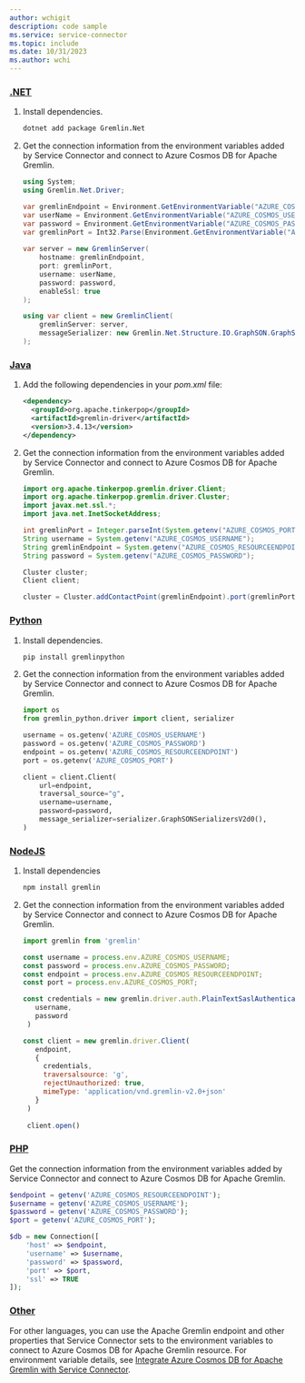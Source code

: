 ```yaml
---
author: wchigit
description: code sample
ms.service: service-connector
ms.topic: include
ms.date: 10/31/2023
ms.author: wchi
---
```



### [.NET](#tab/dotnet)

1. Install dependencies.
    ```bash
    dotnet add package Gremlin.Net
    ```

1. Get the connection information from the environment variables added by Service Connector and connect to Azure Cosmos DB for Apache Gremlin.
    ```csharp
    using System;
    using Gremlin.Net.Driver;
    
    var gremlinEndpoint = Environment.GetEnvironmentVariable("AZURE_COSMOS_RESOURCEENDPOINT");
    var userName = Environment.GetEnvironmentVariable("AZURE_COSMOS_USERNAME");
    var password = Environment.GetEnvironmentVariable("AZURE_COSMOS_PASSWORD");
    var gremlinPort = Int32.Parse(Environment.GetEnvironmentVariable("AZURE_COSMOS_PORT"));
            
    var server = new GremlinServer(
        hostname: gremlinEndpoint,
        port: gremlinPort,
        username: userName,
        password: password,
        enableSsl: true
    );

    using var client = new GremlinClient(
        gremlinServer: server,
        messageSerializer: new Gremlin.Net.Structure.IO.GraphSON.GraphSON2MessageSerializer()
    );
    ```

### [Java](#tab/java)

1. Add the following dependencies in your *pom.xml* file:
    ```xml
    <dependency>
      <groupId>org.apache.tinkerpop</groupId>
      <artifactId>gremlin-driver</artifactId>
      <version>3.4.13</version>
    </dependency>
    ```

1. Get the connection information from the environment variables added by Service Connector and connect to Azure Cosmos DB for Apache Gremlin.

    ```java
    import org.apache.tinkerpop.gremlin.driver.Client;
    import org.apache.tinkerpop.gremlin.driver.Cluster;
    import javax.net.ssl.*;
    import java.net.InetSocketAddress;

    int gremlinPort = Integer.parseInt(System.getenv("AZURE_COSMOS_PORT"));
    String username = System.getenv("AZURE_COSMOS_USERNAME");
    String gremlinEndpoint = System.getenv("AZURE_COSMOS_RESOURCEENDPOINT");
    String password = System.getenv("AZURE_COSMOS_PASSWORD");
    
    Cluster cluster;
    Client client;

    cluster = Cluster.addContactPoint​(gremlinEndpoint).port(gremlinPort).credentials(username, password).create();
    ```

### [Python](#tab/python)
1. Install dependencies.
    ```bash
    pip install gremlinpython
    ```

1. Get the connection information from the environment variables added by Service Connector and connect to Azure Cosmos DB for Apache Gremlin.
    ```python
    import os
    from gremlin_python.driver import client, serializer

    username = os.getenv('AZURE_COSMOS_USERNAME')
    password = os.getenv('AZURE_COSMOS_PASSWORD')
    endpoint = os.getenv('AZURE_COSMOS_RESOURCEENDPOINT')
    port = os.getenv('AZURE_COSMOS_PORT')
    
    client = client.Client(
        url=endpoint,
        traversal_source="g",
        username=username,
        password=password,
        message_serializer=serializer.GraphSONSerializersV2d0(),
    )
    ```

### [NodeJS](#tab/nodejs)
1. Install dependencies
   ```bash
   npm install gremlin
   ```
2. Get the connection information from the environment variables added by Service Connector and connect to Azure Cosmos DB for Apache Gremlin.
   ```javascript
   import gremlin from 'gremlin'

   const username = process.env.AZURE_COSMOS_USERNAME;
   const password = process.env.AZURE_COSMOS_PASSWORD;
   const endpoint = process.env.AZURE_COSMOS_RESOURCEENDPOINT;
   const port = process.env.AZURE_COSMOS_PORT;

   const credentials = new gremlin.driver.auth.PlainTextSaslAuthenticator(
      username,
      password
    )

   const client = new gremlin.driver.Client(
      endpoint,
      {
        credentials,
        traversalsource: 'g',
        rejectUnauthorized: true,
        mimeType: 'application/vnd.gremlin-v2.0+json'
      }
    )
    
    client.open()
   ```

### [PHP](#tab/php)

Get the connection information from the environment variables added by Service Connector and connect to Azure Cosmos DB for Apache Gremlin.

```php
$endpoint = getenv('AZURE_COSMOS_RESOURCEENDPOINT');
$username = getenv('AZURE_COSMOS_USERNAME');
$password = getenv('AZURE_COSMOS_PASSWORD');
$port = getenv('AZURE_COSMOS_PORT');

$db = new Connection([
    'host' => $endpoint,
    'username' => $username,
    'password' => $password,
    'port' => $port,
    'ssl' => TRUE
]);
```


### [Other](#tab/none)
For other languages, you can use the Apache Gremlin endpoint and other properties that Service Connector sets to the environment variables to connect to Azure Cosmos DB for Apache Gremlin resource. For environment variable details, see [Integrate Azure Cosmos DB for Apache Gremlin with Service Connector](../how-to-integrate-cosmos-gremlin.md).
